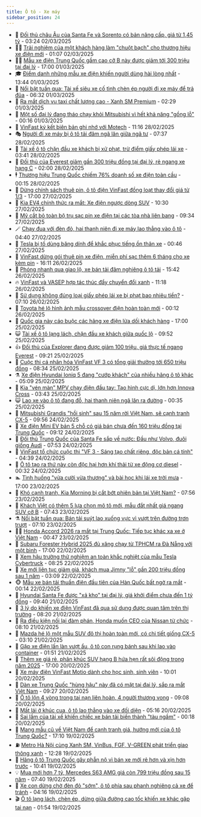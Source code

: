 ```yaml
---
title: Ô tô - Xe máy
sidebar_position: 24
---
```


<!-- dantri-o-to-xe-may:START -->
- 🤡 [Đối thủ châu Âu của Santa Fe và Sorento có bản nâng cấp, giá từ 1,45 tỷ](https://dantri.com.vn/o-to-xe-may/doi-thu-chau-au-cua-santa-fe-va-sorento-co-ban-nang-cap-gia-tu-145-ty-20250302101653688.htm) - 03:24 02/03/2025
- 🧑‍💻 [Trải nghiệm của một khách hàng làm &quot;chuột bạch&quot; cho thương hiệu xe điện mới](https://dantri.com.vn/o-to-xe-may/trai-nghiem-cua-mot-khach-hang-lam-chuot-bach-cho-thuong-hieu-xe-dien-moi-20250302015710491.htm) - 01:07 02/03/2025
- 🧑‍💻 [Mẫu xe điện Trung Quốc gầm cao cỡ B này được giảm tới 300 triệu tại đại lý](https://dantri.com.vn/o-to-xe-may/mau-xe-dien-trung-quoc-gam-cao-co-b-nay-duoc-giam-toi-300-trieu-tai-dai-ly-20250301190604873.htm) - 17:00 01/03/2025
- 🎓 [Điểm danh những mẫu xe điện khiến người dùng hài lòng nhất](https://dantri.com.vn/o-to-xe-may/diem-danh-nhung-mau-xe-dien-khien-nguoi-dung-hai-long-nhat-20250301173348414.htm) - 13:44 01/03/2025
- 🌊 [Nổi bật tuần qua: Tài xế siêu xe cố tình chèn ép người đi xe máy để trả đũa](https://dantri.com.vn/o-to-xe-may/noi-bat-tuan-qua-tai-xe-sieu-xe-co-tinh-chen-ep-nguoi-di-xe-may-de-tra-dua-20250301132228290.htm) - 06:32 01/03/2025
- 🥷 [Ra mắt dịch vụ taxi chất lượng cao - Xanh SM Premium](https://dantri.com.vn/o-to-xe-may/ra-mat-dich-vu-taxi-chat-luong-cao-xanh-sm-premium-20250301091657669.htm) - 02:29 01/03/2025
- 🤩 [Một số đại lý đang tháo chạy khỏi Mitsubishi vì hết khả năng &quot;gồng lỗ&quot;](https://dantri.com.vn/o-to-xe-may/mot-so-dai-ly-dang-thao-chay-khoi-mitsubishi-vi-het-kha-nang-gong-lo-20250228231120589.htm) - 00:16 01/03/2025
- 🫶 [VinFast ký kết biên bản ghi nhớ với Motech](https://dantri.com.vn/o-to-xe-may/vinfast-ky-ket-bien-ban-ghi-nho-voi-motech-20250228175056266.htm) - 11:16 28/02/2025
- 🎭 [Người đi xe máy bị ô tô tải đâm ngã lăn giữa ngã tư](https://dantri.com.vn/o-to-xe-may/nguoi-di-xe-may-bi-o-to-tai-dam-nga-lan-giua-nga-tu-20250228121343859.htm) - 07:37 28/02/2025
- 🌁 [Tài xế ô tô chặn đầu xe khách bị xử phạt, trừ điểm giấy phép lái xe](https://dantri.com.vn/o-to-xe-may/tai-xe-o-to-chan-dau-xe-khach-bi-xu-phat-tru-diem-giay-phep-lai-xe-20250228095125240.htm) - 03:41 28/02/2025
- 🦩 [Đối thủ của Everest giảm gần 300 triệu đồng tại đại lý, rẻ ngang xe hạng C](https://dantri.com.vn/o-to-xe-may/doi-thu-cua-everest-giam-gan-300-trieu-dong-tai-dai-ly-re-ngang-xe-hang-c-20250226142444885.htm) - 02:00 28/02/2025
- 🕴 [Thương hiệu Trung Quốc chiếm 76% doanh số xe điện toàn cầu](https://dantri.com.vn/o-to-xe-may/thuong-hieu-trung-quoc-chiem-76-doanh-so-xe-dien-toan-cau-20250227232951721.htm) - 00:15 28/02/2025
- 🎡 [Dừng chính sách thuê pin, ô tô điện VinFast đồng loạt thay đổi giá từ 1/3](https://dantri.com.vn/o-to-xe-may/dung-chinh-sach-thue-pin-o-to-dien-vinfast-dong-loat-thay-doi-gia-tu-13-20250227153937075.htm) - 17:00 27/02/2025
- 📝 [Kia EV4 chính thức ra mắt: Xe điện ngược dòng SUV](https://dantri.com.vn/o-to-xe-may/kia-ev4-chinh-thuc-ra-mat-xe-dien-nguoc-dong-suv-20250227163055333.htm) - 10:30 27/02/2025
- 🧐 [Mỹ cắt bỏ toàn bộ trụ sạc pin xe điện tại các tòa nhà liên bang](https://dantri.com.vn/o-to-xe-may/my-cat-bo-toan-bo-tru-sac-pin-xe-dien-tai-cac-toa-nha-lien-bang-20250227150720665.htm) - 09:34 27/02/2025
- 🪄 [Chạy đua với đèn đỏ, hai thanh niên đi xe máy lao thẳng vào ô tô](https://dantri.com.vn/o-to-xe-may/chay-dua-voi-den-do-hai-thanh-nien-di-xe-may-lao-thang-vao-o-to-20250227113008260.htm) - 04:40 27/02/2025
- 🧰 [Tesla bị tố dùng băng dính để khắc phục tiếng ồn thân xe](https://dantri.com.vn/o-to-xe-may/tesla-bi-to-dung-bang-dinh-de-khac-phuc-tieng-on-than-xe-20250226231331261.htm) - 00:46 27/02/2025
- 🚀 [VinFast dừng gói thuê pin xe điện, miễn phí sạc thêm 6 tháng cho xe kèm pin](https://dantri.com.vn/o-to-xe-may/vinfast-dung-goi-thue-pin-xe-dien-mien-phi-sac-them-6-thang-cho-xe-kem-pin-20250226231109137.htm) - 16:11 26/02/2025
- 💪 [Phóng nhanh qua giao lộ, xe bán tải đâm nghiêng ô tô tải](https://dantri.com.vn/o-to-xe-may/phong-nhanh-qua-giao-lo-xe-ban-tai-dam-nghieng-o-to-tai-20250226160703789.htm) - 15:42 26/02/2025
- 🔥 [VinFast và VASEP hợp tác thúc đẩy chuyển đổi xanh](https://dantri.com.vn/o-to-xe-may/vinfast-va-vasep-hop-tac-thuc-day-chuyen-doi-xanh-20250226175501349.htm) - 11:18 26/02/2025
- 🐲 [Sử dụng không đúng loại giấy phép lái xe bị phạt bao nhiêu tiền?](https://dantri.com.vn/o-to-xe-may/su-dung-khong-dung-loai-giay-phep-lai-xe-bi-phat-bao-nhieu-tien-20250226113538038.htm) - 07:10 26/02/2025
- 🌋 [Toyota hé lộ hình ảnh mẫu crossover điện hoàn toàn mới](https://dantri.com.vn/o-to-xe-may/toyota-he-lo-hinh-anh-mau-crossover-dien-hoan-toan-moi-20250225232140062.htm) - 00:12 26/02/2025
- 🤩 [Quốc gia này cáo buộc các hãng xe điện lừa dối khách hàng](https://dantri.com.vn/o-to-xe-may/quoc-gia-nay-cao-buoc-cac-hang-xe-dien-lua-doi-khach-hang-20250225145728444.htm) - 17:00 25/02/2025
- 😺 [Tài xế ô tô lạng lách, chặn đầu xe khách giữa quốc lộ](https://dantri.com.vn/o-to-xe-may/tai-xe-o-to-lang-lach-chan-dau-xe-khach-giua-quoc-lo-20250225163133059.htm) - 09:52 25/02/2025
- 👍 [Đối thủ của Explorer đang được giảm 100 triệu, giá thực tế ngang Everest](https://dantri.com.vn/o-to-xe-may/doi-thu-cua-explorer-dang-duoc-giam-100-trieu-gia-thuc-te-ngang-everest-20250225114440279.htm) - 09:21 25/02/2025
- 🎃 [Cuộc thi cá nhân hóa VinFast VF 3 có tổng giải thưởng tới 650 triệu đồng](https://dantri.com.vn/o-to-xe-may/cuoc-thi-ca-nhan-hoa-vinfast-vf-3-co-tong-giai-thuong-toi-650-trieu-dong-20250225152421613.htm) - 08:34 25/02/2025
- ⚗️ [Xe điện Hyundai Ioniq 5 đang &quot;cướp khách&quot; của nhiều hãng ô tô khác](https://dantri.com.vn/o-to-xe-may/xe-dien-hyundai-ioniq-5-dang-cuop-khach-cua-nhieu-hang-o-to-khac-20250225115157176.htm) - 05:09 25/02/2025
- 🦄 [Kia &quot;vén màn&quot; MPV chạy điện đầu tay: Tạo hình cực dị, lớn hơn Innova Cross](https://dantri.com.vn/o-to-xe-may/kia-ven-man-mpv-chay-dien-dau-tay-tao-hinh-cuc-di-lon-hon-innova-cross-20250225103421927.htm) - 03:43 25/02/2025
- 😺 [Lao xe vào ô tô đang đỗ, hai thanh niên ngã lăn ra đường](https://dantri.com.vn/o-to-xe-may/lao-xe-vao-o-to-dang-do-hai-thanh-nien-nga-lan-ra-duong-20250225002534671.htm) - 00:35 25/02/2025
- 💼 [Mitsubishi Grandis &quot;hồi sinh&quot; sau 15 năm rời Việt Nam, sẽ cạnh tranh CX-5](https://dantri.com.vn/o-to-xe-may/mitsubishi-grandis-hoi-sinh-sau-15-nam-roi-viet-nam-se-canh-tranh-cx-5-20250224165333750.htm) - 09:56 24/02/2025
- 💃 [Xe điện Mini EV bản 5 chỗ có giá bán chưa đến 160 triệu đồng tại Trung Quốc](https://dantri.com.vn/o-to-xe-may/xe-dien-mini-ev-ban-5-cho-co-gia-ban-chua-den-160-trieu-dong-tai-trung-quoc-20250224120754951.htm) - 09:12 24/02/2025
- 🚀 [Đối thủ Trung Quốc của Santa Fe sắp về nước: Đầu như Volvo, đuôi giống Audi](https://dantri.com.vn/o-to-xe-may/doi-thu-trung-quoc-cua-santa-fe-sap-ve-nuoc-dau-nhu-volvo-duoi-giong-audi-20250224054443592.htm) - 07:53 24/02/2025
- 🤩 [VinFast tổ chức cuộc thi &quot;VF 3 - Sáng tạo chất riêng, độc bản cá tính&quot;](https://dantri.com.vn/o-to-xe-may/vinfast-to-chuc-cuoc-thi-vf-3-sang-tao-chat-rieng-doc-ban-ca-tinh-20250224113314367.htm) - 04:39 24/02/2025
- 💪 [Ô tô tạo ra thứ này còn độc hại hơn khí thải từ xe động cơ diesel](https://dantri.com.vn/o-to-xe-may/o-to-tao-ra-thu-nay-con-doc-hai-hon-khi-thai-tu-xe-dong-co-diesel-20250223170130319.htm) - 00:32 24/02/2025
- 🏊 [Tình huống &quot;vừa cười vừa thương&quot; và bài học khi lái xe trời mưa](https://dantri.com.vn/o-to-xe-may/tinh-huong-vua-cuoi-vua-thuong-va-bai-hoc-khi-lai-xe-troi-mua-20250223205016245.htm) - 17:00 23/02/2025
- 💄 [Khó cạnh tranh, Kia Morning bị cắt bớt phiên bản tại Việt Nam?](https://dantri.com.vn/o-to-xe-may/kho-canh-tranh-kia-morning-bi-cat-bot-phien-ban-tai-viet-nam-20250223123655838.htm) - 07:56 23/02/2025
- 👺 [Khách Việt có thêm 5 lựa chọn mô tô mới, mẫu đắt nhất giá ngang SUV cỡ B](https://dantri.com.vn/o-to-xe-may/khach-viet-co-them-5-lua-chon-mo-to-moi-mau-dat-nhat-gia-ngang-suv-co-b-20250223011738445.htm) - 07:43 23/02/2025
- ⚗️ [Nổi bật tuần qua: Bán tải suýt lao xuống vực vì vượt trên đường trơn trượt](https://dantri.com.vn/o-to-xe-may/noi-bat-tuan-qua-ban-tai-suyt-lao-xuong-vuc-vi-vuot-tren-duong-tron-truot-20250223140844788.htm) - 07:10 23/02/2025
- 🧑‍🏫 [Honda Accord 2026 ra mắt tại Trung Quốc: Tiếp tục khác xa xe ở Việt Nam](https://dantri.com.vn/o-to-xe-may/honda-accord-2026-ra-mat-tai-trung-quoc-tiep-tuc-khac-xa-xe-o-viet-nam-20250223012020639.htm) - 00:47 23/02/2025
- 🦒 [Subaru Forester Hybrid 2025 đủ xăng chạy từ TPHCM ra Đà Nẵng với một bình](https://dantri.com.vn/o-to-xe-may/subaru-forester-hybrid-2025-du-xang-chay-tu-tphcm-ra-da-nang-voi-mot-binh-20250222234126381.htm) - 17:00 22/02/2025
- 🐘 [Xem hậu trường thử nghiệm an toàn khắc nghiệt của mẫu Tesla Cybertruck](https://dantri.com.vn/o-to-xe-may/xem-hau-truong-thu-nghiem-an-toan-khac-nghiet-cua-mau-tesla-cybertruck-20250222140914899.htm) - 08:25 22/02/2025
- 🧠 [Xe mới liên tục giảm giá, khách mua Jimny &quot;lỗ&quot; gần 200 triệu đồng sau 1 năm](https://dantri.com.vn/o-to-xe-may/xe-moi-lien-tuc-giam-gia-khach-mua-jimny-lo-gan-200-trieu-dong-sau-1-nam-20250222014654068.htm) - 03:09 22/02/2025
- 🐵 [Mẫu xe bán tải thuần điện đầu tiên của Hàn Quốc bất ngờ ra mắt](https://dantri.com.vn/o-to-xe-may/mau-xe-ban-tai-thuan-dien-dau-tien-cua-han-quoc-bat-ngo-ra-mat-20250222004809995.htm) - 00:14 22/02/2025
- 🤭 [Hyundai Santa Fe được &quot;xả kho&quot; tại đại lý, giá khởi điểm chưa đến 1 tỷ đồng](https://dantri.com.vn/o-to-xe-may/hyundai-santa-fe-duoc-xa-kho-tai-dai-ly-gia-khoi-diem-chua-den-1-ty-dong-20250221130834999.htm) - 09:40 21/02/2025
- 🤠 [3 lý do khiến xe điện VinFast đã qua sử dụng được quan tâm trên thị trường](https://dantri.com.vn/o-to-xe-may/3-ly-do-khien-xe-dien-vinfast-da-qua-su-dung-duoc-quan-tam-tren-thi-truong-20250221145925752.htm) - 08:20 21/02/2025
- 🫶 [Ra điều kiện nối lại đàm phán, Honda muốn CEO của Nissan từ chức](https://dantri.com.vn/o-to-xe-may/ra-dieu-kien-noi-lai-dam-phan-honda-muon-ceo-cua-nissan-tu-chuc-20250221115041279.htm) - 08:10 21/02/2025
- 🚀 [Mazda hé lộ một mẫu SUV đô thị hoàn toàn mới, có chi tiết giống CX-5](https://dantri.com.vn/o-to-xe-may/mazda-he-lo-mot-mau-suv-do-thi-hoan-toan-moi-co-chi-tiet-giong-cx-5-20250220232417917.htm) - 03:10 21/02/2025
- 🎊 [Gặp xe điện lấn làn vượt ẩu, ô tô con rụng bánh sau khi lao vào container](https://dantri.com.vn/o-to-xe-may/gap-xe-dien-lan-lan-vuot-au-o-to-con-rung-banh-sau-khi-lao-vao-container-20250221010653023.htm) - 01:51 21/02/2025
- 🦄 [Thêm xe giá rẻ, phân khúc SUV hạng B hứa hẹn rất sôi động trong năm 2025](https://dantri.com.vn/o-to-xe-may/them-xe-gia-re-phan-khuc-suv-hang-b-hua-hen-rat-soi-dong-trong-nam-2025-20250220123432519.htm) - 17:00 20/02/2025
- 🥷 [Xe máy điện VinFast Motio dành cho học sinh, sinh viên](https://dantri.com.vn/o-to-xe-may/xe-may-dien-vinfast-motio-danh-cho-hoc-sinh-sinh-vien-20250220165233224.htm) - 10:01 20/02/2025
- 🦏 [Dàn xe Trung Quốc &quot;hùng hậu&quot; này đã có mặt tại đại lý, sắp ra mắt Việt Nam](https://dantri.com.vn/o-to-xe-may/dan-xe-trung-quoc-hung-hau-nay-da-co-mat-tai-dai-ly-sap-ra-mat-viet-nam-20250220132456816.htm) - 09:27 20/02/2025
- 🤗 [Ô tô lộn 4 vòng trong tai nạn liên hoàn, 4 người thương vong](https://dantri.com.vn/o-to-xe-may/o-to-lon-4-vong-trong-tai-nan-lien-hoan-4-nguoi-thuong-vong-20250220155206990.htm) - 09:08 20/02/2025
- 🐲 [Mất lái ở khúc cua, ô tô lao thẳng vào xe đối diện](https://dantri.com.vn/o-to-xe-may/mat-lai-o-khuc-cua-o-to-lao-thang-vao-xe-doi-dien-20250220115210799.htm) - 05:16 20/02/2025
- 🤭 [Sai lầm của tài xế khiến chiếc xe bán tải biến thành &quot;tàu ngầm&quot;](https://dantri.com.vn/o-to-xe-may/sai-lam-cua-tai-xe-khien-chiec-xe-ban-tai-bien-thanh-tau-ngam-20250219210740952.htm) - 00:18 20/02/2025
- 🐻 [Mang mẫu cũ về Việt Nam để cạnh tranh giá, hướng mới của ô tô Trung Quốc?](https://dantri.com.vn/o-to-xe-may/mang-mau-cu-ve-viet-nam-de-canh-tranh-gia-huong-moi-cua-o-to-trung-quoc-20250219152959331.htm) - 17:10 19/02/2025
- ⛽️ [Metro Hà Nội cùng Xanh SM, VinBus, FGF, V-GREEN phát triển giao thông xanh](https://dantri.com.vn/o-to-xe-may/metro-ha-noi-cung-xanh-sm-vinbus-fgf-v-green-phat-trien-giao-thong-xanh-20250219182138156.htm) - 12:28 19/02/2025
- 🫣 [Hãng ô tô Trung Quốc gây phẫn nộ vì bán xe mới rẻ hơn và xịn hơn trước](https://dantri.com.vn/o-to-xe-may/hang-o-to-trung-quoc-gay-phan-no-vi-ban-xe-moi-re-hon-va-xin-hon-truoc-20250219121006889.htm) - 10:41 19/02/2025
- 💡 [Mua mới hơn 7 tỷ, Mercedes S63 AMG giá còn 799 triệu đồng sau 15 năm](https://dantri.com.vn/o-to-xe-may/mua-moi-hon-7-ty-mercedes-s63-amg-gia-con-799-trieu-dong-sau-15-nam-20250219143835487.htm) - 07:40 19/02/2025
- 💪 [Xe con dừng chờ đèn đỏ &quot;sớm&quot;, ô tô phía sau phanh nghiêng cả xe để tránh](https://dantri.com.vn/o-to-xe-may/xe-con-dung-cho-den-do-som-o-to-phia-sau-phanh-nghieng-ca-xe-de-tranh-20250219111511839.htm) - 04:16 19/02/2025
- 🎬 [Ô tô lạng lách, chèn ép, dừng giữa đường cao tốc khiến xe khác gặp tai nạn](https://dantri.com.vn/o-to-xe-may/o-to-lang-lach-chen-ep-dung-giua-duong-cao-toc-khien-xe-khac-gap-tai-nan-20250219084617747.htm) - 01:54 19/02/2025<!-- dantri-o-to-xe-may:END -->
